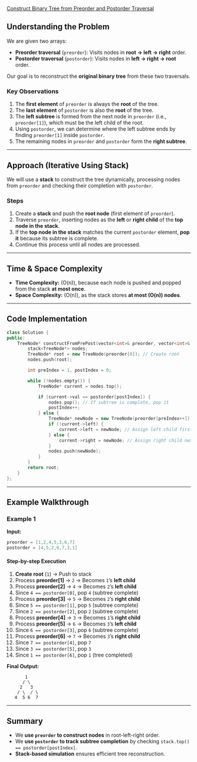 [Construct Binary Tree from Preorder and Postorder Traversal](https://leetcode.com/problems/construct-binary-tree-from-preorder-and-postorder-traversal/description/)

## **Understanding the Problem**  
We are given two arrays:  
- **Preorder traversal** (`preorder`): Visits nodes in **root → left → right** order.  
- **Postorder traversal** (`postorder`): Visits nodes in **left → right → root** order.  

Our goal is to reconstruct the **original binary tree** from these two traversals.

### **Key Observations**  
1. The **first element** of `preorder` is always the **root** of the tree.  
2. The **last element** of `postorder` is also the **root** of the tree.  
3. The **left subtree** is formed from the next node in `preorder` (i.e., `preorder[1]`), which must be the left child of the root.  
4. Using `postorder`, we can determine where the left subtree ends by finding `preorder[1]` inside `postorder`.  
5. The remaining nodes in `preorder` and `postorder` form the **right subtree**.  

---

## **Approach (Iterative Using Stack)**
We will use a **stack** to construct the tree dynamically, processing nodes from `preorder` and checking their completion with `postorder`.

### **Steps**
1. Create a **stack** and push the **root node** (first element of `preorder`).
2. Traverse `preorder`, inserting nodes as the **left** or **right child** of the **top node in the stack**.
3. If the **top node in the stack** matches the current `postorder` element, **pop it** because its subtree is complete.
4. Continue this process until all nodes are processed.

---

## **Time & Space Complexity**
- **Time Complexity:** \(O(n)\), because each node is pushed and popped from the stack **at most once**.  
- **Space Complexity:** \(O(n)\), as the stack stores **at most \(O(n)\) nodes**.

---

## **Code Implementation**
```cpp
class Solution {
public:
    TreeNode* constructFromPrePost(vector<int>& preorder, vector<int>& postorder) {
        stack<TreeNode*> nodes;
        TreeNode* root = new TreeNode(preorder[0]); // Create root
        nodes.push(root);

        int preIndex = 1, postIndex = 0;

        while (!nodes.empty()) {
            TreeNode* current = nodes.top();

            if (current->val == postorder[postIndex]) { 
                nodes.pop(); // If subtree is complete, pop it
                postIndex++;
            } else {
                TreeNode* newNode = new TreeNode(preorder[preIndex++]);
                if (!current->left) {
                    current->left = newNode; // Assign left child first
                } else {
                    current->right = newNode; // Assign right child next
                }
                nodes.push(newNode);
            }
        }
        return root;
    }
};
```

---

## **Example Walkthrough**
### **Example 1**  
**Input:**  
```cpp
preorder = [1,2,4,5,3,6,7] 
postorder = [4,5,2,6,7,3,1]
```
#### **Step-by-step Execution**
1. **Create root** (`1`) → Push to stack  
2. Process **preorder[1]** → `2` → Becomes `1`’s **left child**  
3. Process **preorder[2]** → `4` → Becomes `2`’s **left child**  
4. Since `4 == postorder[0]`, pop `4` (subtree complete)  
5. Process **preorder[3]** → `5` → Becomes `2`’s **right child**  
6. Since `5 == postorder[1]`, pop `5` (subtree complete)  
7. Since `2 == postorder[2]`, pop `2` (subtree complete)  
8. Process **preorder[4]** → `3` → Becomes `1`’s **right child**  
9. Process **preorder[5]** → `6` → Becomes `3`’s **left child**  
10. Since `6 == postorder[3]`, pop `6` (subtree complete)  
11. Process **preorder[6]** → `7` → Becomes `3`’s **right child**  
12. Since `7 == postorder[4]`, pop `7`  
13. Since `3 == postorder[5]`, pop `3`  
14. Since `1 == postorder[6]`, pop `1` (tree completed)  

**Final Output:**
```
       1
      / \
     2   3
    / \  / \
   4  5 6  7
```

---

## **Summary**
- We **use `preorder` to construct nodes** in root-left-right order.  
- We **use `postorder` to track subtree completion** by checking `stack.top() == postorder[postIndex]`.  
- **Stack-based simulation** ensures efficient tree reconstruction.